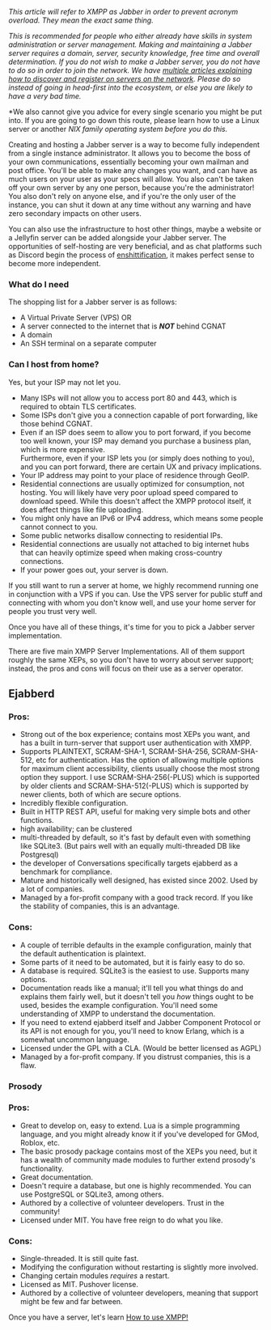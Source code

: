 *This article will refer to XMPP as Jabber in order to prevent acronym overload. They mean the exact same thing.*

*This is recommended for people who either already have skills in system administration or server management. Making and maintaining a Jabber server requires a domain, server, security knowledge, free time and overall determination. If you do not wish to make a Jabber server, you do not have to do so in order to join the network. We have [multiple articles explaining how to discover and register on servers on the network](/servers). Please do so instead of going in head-first into the ecosystem, or else you are likely to have a very bad time.*

*We also cannot give you advice for every single scenario you might be put into. If you are going to go down this route, please learn how to use a Linux server or another *NIX family operating system before you do this.*

Creating and hosting a Jabber server is a way to become fully independent from a single instance administrator. It allows you to become the boss of your own communications, essentially becoming your own mailman and post office. You'll be able to make any changes you want, and can have as much users on your user as your specs will allow. You also can't be taken off your own server by any one person, because you're the administrator! You also don't rely on anyone else, and if you're the only user of the instance, you can shut it down at any time without any warning and have zero secondary impacts on other users. 

You can also use the infrastructure to host other things, maybe a website or a Jellyfin server can be added alongside your Jabber server. The opportunities of self-hosting are very beneficial, and as chat platforms such as Discord begin the process of [enshittification](https://en.wikipedia.org/wiki/Enshittification), it makes perfect sense to become more independent.

### What do I need
The shopping list for a Jabber server is as follows:
- A Virtual Private Server (VPS) 
  OR
- A server connected to the internet that is ***NOT*** behind CGNAT
- A domain
- An SSH terminal on a separate computer

### Can I host from home?
Yes, but your ISP may not let you.  
- Many ISPs will not allow you to access port 80 and 443, which is required to obtain TLS certificates.  
- Some ISPs don't give you a connection capable of port forwarding, like those behind CGNAT.  
- Even if an ISP does seem to allow you to port forward, if you become too well known, your ISP may demand you purchase a business plan, which is more expensive.  
Furthermore, even if your ISP lets you (or simply does nothing to you), and you can port forward, there are certain UX and privacy implications.  
- Your IP address may point to your place of residence through GeoIP.  
- Residential connections are usually optimized for consumption, not hosting. You will likely have very poor upload speed compared to download speed. While this doesn't affect the XMPP protocol itself, it does affect things like file uploading.  
- You might only have an IPv6 or IPv4 address, which means some people cannot connect to you.  
- Some public networks disallow connecting to residential IPs.  
- Residential connections are usually not attached to big internet hubs that can heavily optimize speed when making cross-country connections.  
- If your power goes out, your server is down.  
  
If you still want to run a server at home, we highly recommend running one in conjunction with a VPS if you can. Use the VPS server for public stuff and connecting with whom you don't know well, and use your home server for people you trust very well.

Once you have all of these things, it's time for you to pick a Jabber server implementation.

There are five main XMPP Server Implementations. All of them support roughly the same XEPs, so you don't have to worry about server support; instead, the pros and cons will focus on their use as a server operator. 
  
## Ejabberd
 
### Pros:  
- Strong out of the box experience; contains most XEPs you want, and has a built in turn-server that support user authentication with XMPP.  
- Supports PLAINTEXT, SCRAM-SHA-1, SCRAM-SHA-256, SCRAM-SHA-512, etc for authentication. Has the option of allowing multiple options for maximum client accessibility, clients usually choose the most strong option they support. I use SCRAM-SHA-256(-PLUS) which is supported by older clients and SCRAM-SHA-512(-PLUS) which is supported by newer clients, both of which are secure options.  
- Incredibly flexible configuration.  
- Built in HTTP REST API, useful for making very simple bots and other functions.  
- high availability; can be clustered  
- multi-threaded by default, so it's fast by default even with something like SQLite3. (But pairs well with an equally multi-threaded DB like Postgresql)  
- the developer of Conversations specifically targets ejabberd as a benchmark for compliance.  
- Mature and historically well designed, has existed since 2002. Used by a lot of companies.  
- Managed by a for-profit company with a good track record. If you like the stability of companies, this is an advantage.  
  
### Cons:  
- A couple of terrible defaults in the example configuration, mainly that the default authentication is plaintext.  
- Some parts of it need to be automated, but it is fairly easy to do so.  
- A database is required. SQLite3 is the easiest to use. Supports many options.  
- Documentation reads like a manual; it'll tell you what things do and explains them fairly well, but it doesn't tell you _how_ things ought to be used, besides the example configuration. You'll need some understanding of XMPP to understand the documentation.  
- If you need to extend ejabberd itself and Jabber Component Protocol or its API is not enough for you, you'll need to know Erlang, which is a somewhat uncommon language.  
- Licensed under the GPL with a CLA. (Would be better licensed as AGPL)  
- Managed by a for-profit company. If you distrust companies, this is a flaw.  
  
### Prosody 
### Pros:  
- Great to develop on, easy to extend. Lua is a simple programming language, and you might already know it if you've developed for GMod, Roblox, etc.  
- The basic prosody package contains most of the XEPs you need, but it has a wealth of community made modules to further extend prosody's functionality.  
- Great documentation.  
- Doesn't require a database, but one is highly recommended. You can use PostgreSQL or SQLite3, among others.  
- Authored by a collective of volunteer developers. Trust in the community!  
- Licensed under MIT. You have free reign to do what you like.  
  
### Cons:  
- Single-threaded. It is still quite fast.  
- Modifying the configuration without restarting is slightly more involved.  
- Changing certain modules _requires_ a restart.  
- Licensed as MIT. Pushover license.  
- Authored by a collective of volunteer developers, meaning that support might be few and far between.

Once you have a server, let's learn [How to use XMPP!](/How%20To%20Use%20XMPP)